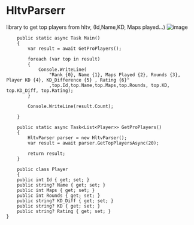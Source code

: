 # HltvParserr
library to get top players from hltv, (Id,Name,KD, Maps played...)
![image](https://user-images.githubusercontent.com/52431123/162681399-97299510-709f-4182-8275-19fa5bc2536a.png)


        public static async Task Main()
        {
            var result = await GetProPlayers();

            foreach (var top in result)
            {
                Console.WriteLine(
                    "Rank {0}, Name {1}, Maps Played {2}, Rounds {3}, Player KD {4}, KD_Difference {5} , Rating {6}"
                    ,top.Id,top.Name,top.Maps,top.Rounds, top.KD, top.KD_Diff, top.Rating);
            }

            Console.WriteLine(result.Count);

        }

        public static async Task<List<Player>> GetProPlayers()
        {
            HltvParser parser = new HltvParser();
            var result = await parser.GetTopPlayersAsync(20);

            return result;
        }
        
        public class Player
        {
		public int Id { get; set; }
		public string? Name { get; set; }
		public int Maps { get; set; }
		public int Rounds { get; set; }
		public string? KD_Diff { get; set; }
		public string? KD { get; set; }
		public string? Rating { get; set; }
	}
